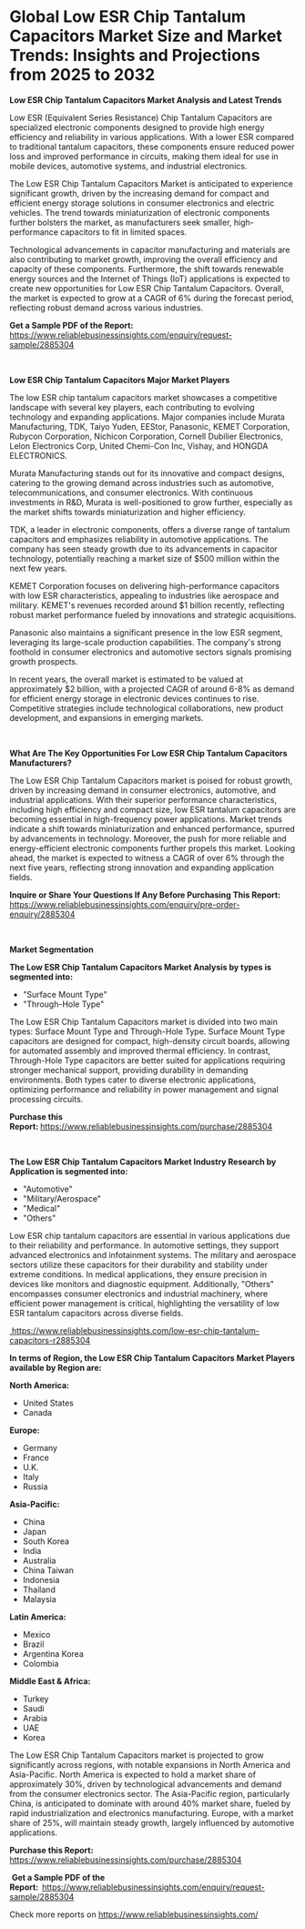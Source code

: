 <p><h1>Global Low ESR Chip Tantalum Capacitors Market Size and Market Trends: Insights and Projections from 2025 to 2032</h1></p><p><strong>Low ESR Chip Tantalum Capacitors Market Analysis and Latest Trends</strong></p>
<p><p>Low ESR (Equivalent Series Resistance) Chip Tantalum Capacitors are specialized electronic components designed to provide high energy efficiency and reliability in various applications. With a lower ESR compared to traditional tantalum capacitors, these components ensure reduced power loss and improved performance in circuits, making them ideal for use in mobile devices, automotive systems, and industrial electronics.</p><p>The Low ESR Chip Tantalum Capacitors Market is anticipated to experience significant growth, driven by the increasing demand for compact and efficient energy storage solutions in consumer electronics and electric vehicles. The trend towards miniaturization of electronic components further bolsters the market, as manufacturers seek smaller, high-performance capacitors to fit in limited spaces.</p><p>Technological advancements in capacitor manufacturing and materials are also contributing to market growth, improving the overall efficiency and capacity of these components. Furthermore, the shift towards renewable energy sources and the Internet of Things (IoT) applications is expected to create new opportunities for Low ESR Chip Tantalum Capacitors. Overall, the market is expected to grow at a CAGR of 6% during the forecast period, reflecting robust demand across various industries.</p></p>
<p><strong>Get a Sample PDF of the Report:&nbsp;</strong> <a href="https://www.reliablebusinessinsights.com/enquiry/request-sample/2885304?utm_campaign=3326&utm_medium=2&utm_source=Github&utm_content=ia&utm_term=13032025&utm_id=low-esr-chip-tantalum-capacitors">https://www.reliablebusinessinsights.com/enquiry/request-sample/2885304</a></p>
<p>&nbsp;</p>
<p><strong>Low ESR Chip Tantalum Capacitors Major Market Players</strong></p>
<p><p>The low ESR chip tantalum capacitors market showcases a competitive landscape with several key players, each contributing to evolving technology and expanding applications. Major companies include Murata Manufacturing, TDK, Taiyo Yuden, EEStor, Panasonic, KEMET Corporation, Rubycon Corporation, Nichicon Corporation, Cornell Dubilier Electronics, Lelon Electronics Corp, United Chemi-Con Inc, Vishay, and HONGDA ELECTRONICS.</p><p>Murata Manufacturing stands out for its innovative and compact designs, catering to the growing demand across industries such as automotive, telecommunications, and consumer electronics. With continuous investments in R&D, Murata is well-positioned to grow further, especially as the market shifts towards miniaturization and higher efficiency.</p><p>TDK, a leader in electronic components, offers a diverse range of tantalum capacitors and emphasizes reliability in automotive applications. The company has seen steady growth due to its advancements in capacitor technology, potentially reaching a market size of $500 million within the next few years.</p><p>KEMET Corporation focuses on delivering high-performance capacitors with low ESR characteristics, appealing to industries like aerospace and military. KEMET's revenues recorded around $1 billion recently, reflecting robust market performance fueled by innovations and strategic acquisitions.</p><p>Panasonic also maintains a significant presence in the low ESR segment, leveraging its large-scale production capabilities. The company's strong foothold in consumer electronics and automotive sectors signals promising growth prospects.</p><p>In recent years, the overall market is estimated to be valued at approximately $2 billion, with a projected CAGR of around 6-8% as demand for efficient energy storage in electronic devices continues to rise. Competitive strategies include technological collaborations, new product development, and expansions in emerging markets.</p></p>
<p>&nbsp;</p>
<p><strong>What Are The Key Opportunities For Low ESR Chip Tantalum Capacitors Manufacturers?</strong></p>
<p><p>The Low ESR Chip Tantalum Capacitors market is poised for robust growth, driven by increasing demand in consumer electronics, automotive, and industrial applications. With their superior performance characteristics, including high efficiency and compact size, low ESR tantalum capacitors are becoming essential in high-frequency power applications. Market trends indicate a shift towards miniaturization and enhanced performance, spurred by advancements in technology. Moreover, the push for more reliable and energy-efficient electronic components further propels this market. Looking ahead, the market is expected to witness a CAGR of over 6% through the next five years, reflecting strong innovation and expanding application fields.</p></p>
<p><strong>Inquire or Share Your Questions If Any Before Purchasing This Report:</strong> <a href="https://www.reliablebusinessinsights.com/enquiry/pre-order-enquiry/2885304?utm_campaign=3326&utm_medium=2&utm_source=Github&utm_content=ia&utm_term=13032025&utm_id=low-esr-chip-tantalum-capacitors">https://www.reliablebusinessinsights.com/enquiry/pre-order-enquiry/2885304</a></p>
<p>&nbsp;</p>
<p><strong>Market Segmentation</strong></p>
<p><strong>The Low ESR Chip Tantalum Capacitors Market Analysis by types is segmented into:</strong></p>
<p><ul><li>"Surface Mount Type"</li><li>"Through-Hole Type"</li></ul></p>
<p><p>The Low ESR Chip Tantalum Capacitors market is divided into two main types: Surface Mount Type and Through-Hole Type. Surface Mount Type capacitors are designed for compact, high-density circuit boards, allowing for automated assembly and improved thermal efficiency. In contrast, Through-Hole Type capacitors are better suited for applications requiring stronger mechanical support, providing durability in demanding environments. Both types cater to diverse electronic applications, optimizing performance and reliability in power management and signal processing circuits.</p></p>
<p><strong>Purchase this Report:&nbsp;</strong><a href="https://www.reliablebusinessinsights.com/purchase/2885304?utm_campaign=3326&utm_medium=2&utm_source=Github&utm_content=ia&utm_term=13032025&utm_id=low-esr-chip-tantalum-capacitors">https://www.reliablebusinessinsights.com/purchase/2885304</a></p>
<p>&nbsp;</p>
<p><strong>The Low ESR Chip Tantalum Capacitors Market Industry Research by Application is segmented into:</strong></p>
<p><ul><li>"Automotive"</li><li>"Military/Aerospace"</li><li>"Medical"</li><li>"Others"</li></ul></p>
<p><p>Low ESR chip tantalum capacitors are essential in various applications due to their reliability and performance. In automotive settings, they support advanced electronics and infotainment systems. The military and aerospace sectors utilize these capacitors for their durability and stability under extreme conditions. In medical applications, they ensure precision in devices like monitors and diagnostic equipment. Additionally, "Others" encompasses consumer electronics and industrial machinery, where efficient power management is critical, highlighting the versatility of low ESR tantalum capacitors across diverse fields.</p></p>
<p><a href="https://www.reliablebusinessinsights.com/low-esr-chip-tantalum-capacitors-r2885304?utm_campaign=3326&utm_medium=2&utm_source=Github&utm_content=ia&utm_term=13032025&utm_id=low-esr-chip-tantalum-capacitors">&nbsp;https://www.reliablebusinessinsights.com/low-esr-chip-tantalum-capacitors-r2885304</a></p>
<p><strong>In terms of Region, the Low ESR Chip Tantalum Capacitors Market Players available by Region are:</strong></p>
<p>
    <p> <strong> North America: </strong>
        <ul>
            <li>United States</li>
            <li>Canada</li>
        </ul>
        </p> 
    <p> <strong> Europe: </strong>
        <ul>
            <li>Germany</li>
            <li>France</li>
            <li>U.K.</li>
            <li>Italy</li>
            <li>Russia</li>
        </ul>
        </p> 
    <p> <strong> Asia-Pacific: </strong>
        <ul>
            <li>China</li>
            <li>Japan</li>
            <li>South Korea</li>
            <li>India</li>
            <li>Australia</li>
            <li>China Taiwan</li>
            <li>Indonesia</li>
            <li>Thailand</li>
            <li>Malaysia</li>
        </ul>
        </p> 
    <p> <strong> Latin America: </strong>
        <ul>
            <li>Mexico</li>
            <li>Brazil</li>
            <li>Argentina Korea</li>
            <li>Colombia</li>
        </ul>
        </p> 
    <p> <strong> Middle East & Africa: </strong>
        <ul>
            <li>Turkey</li>
            <li>Saudi</li>
            <li>Arabia</li>
            <li>UAE</li>
            <li>Korea</li>
        </ul>
    </p>
    </p>
<p><p>The Low ESR Chip Tantalum Capacitors market is projected to grow significantly across regions, with notable expansions in North America and Asia-Pacific. North America is expected to hold a market share of approximately 30%, driven by technological advancements and demand from the consumer electronics sector. The Asia-Pacific region, particularly China, is anticipated to dominate with around 40% market share, fueled by rapid industrialization and electronics manufacturing. Europe, with a market share of 25%, will maintain steady growth, largely influenced by automotive applications.</p></p>
<p><strong>Purchase this Report: </strong><a href="https://www.reliablebusinessinsights.com/purchase/2885304?utm_campaign=3326&utm_medium=2&utm_source=Github&utm_content=ia&utm_term=13032025&utm_id=low-esr-chip-tantalum-capacitors">https://www.reliablebusinessinsights.com/purchase/2885304</a></p>
<p>&nbsp;<strong>Get a Sample PDF of the Report:&nbsp;&nbsp;</strong><a href="https://www.reliablebusinessinsights.com/enquiry/request-sample/2885304?utm_campaign=3326&utm_medium=2&utm_source=Github&utm_content=ia&utm_term=13032025&utm_id=low-esr-chip-tantalum-capacitors">https://www.reliablebusinessinsights.com/enquiry/request-sample/2885304</a></p>
<p><strong></strong></p>
<p>Check more reports on <a href="https://www.reliablebusinessinsights.com/?utm_campaign=3326&utm_medium=2&utm_source=Github&utm_content=ia&utm_term=13032025&utm_id=low-esr-chip-tantalum-capacitors">https://www.reliablebusinessinsights.com/</a></p>